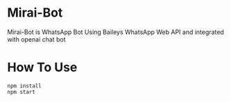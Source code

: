 # Mirai-Bot
Mirai-Bot is WhatsApp Bot Using Baileys WhatsApp Web API and integrated with openai chat bot

# How To Use
```   
npm install
npm start
```
